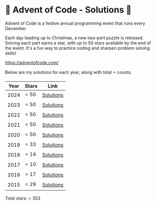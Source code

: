 # 🎄 Advent of Code - Solutions 🦌

Advent of Code is a festive annual programming event that runs every December.

Each day leading up to Christmas, a new two-part puzzle is released. Solving
each part earns a star, with up to 50 stars available by the end of the event.
It's a fun way to practice coding and sharpen problem solving skills!

https://adventofcode.com/

Below are my solutions for each year, along with total ⭐ counts.


| Year | Stars | Link |
|------|-------|------|
| 2024 | ⭐ 50 | [Solutions](2024/README.md) |
| 2023 | ⭐ 50 | [Solutions](2023/README.md) |
| 2022 | ⭐ 50 | [Solutions](2022/README.md) |
| 2021 | ⭐ 50 | [Solutions](2021/README.md) |
| 2020 | ⭐ 50 | [Solutions](2020/README.md) |
| 2019 | ⭐ 33 | [Solutions](2019/README.md) |
| 2018 | ⭐ 14 | [Solutions](2018/README.md) |
| 2017 | ⭐ 10 | [Solutions](2017/README.md) |
| 2016 | ⭐ 17 | [Solutions](2016/README.md) |
| 2015 | ⭐ 29 | [Solutions](2015/README.md) |

Total stars: ⭐ 353
